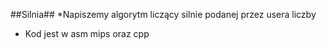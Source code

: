 ##Silnia##
*Napiszemy algorytm liczący silnie podanej przez usera liczby 
* Kod jest w asm mips oraz cpp   